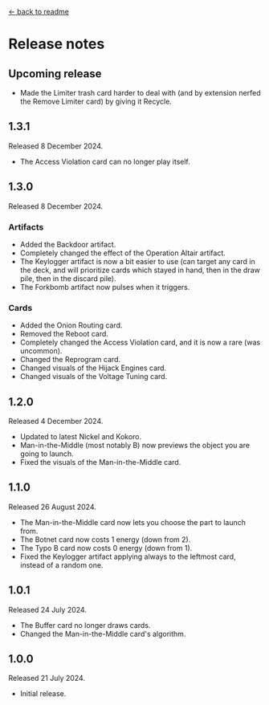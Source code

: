 [← back to readme](README.md)

# Release notes

## Upcoming release

* Made the Limiter trash card harder to deal with (and by extension nerfed the Remove Limiter card) by giving it Recycle.

## 1.3.1
Released 8 December 2024.

* The Access Violation card can no longer play itself.

## 1.3.0
Released 8 December 2024.

### Artifacts
* Added the Backdoor artifact.
* Completely changed the effect of the Operation Altair artifact.
* The Keylogger artifact is now a bit easier to use (can target any card in the deck, and will prioritize cards which stayed in hand, then in the draw pile, then in the discard pile).
* The Forkbomb artifact now pulses when it triggers.

### Cards
* Added the Onion Routing card.
* Removed the Reboot card.
* Completely changed the Access Violation card, and it is now a rare (was uncommon).
* Changed the Reprogram card.
* Changed visuals of the Hijack Engines card.
* Changed visuals of the Voltage Tuning card.

## 1.2.0
Released 4 December 2024.

* Updated to latest Nickel and Kokoro.
* Man-in-the-Middle (most notably B) now previews the object you are going to launch.
* Fixed the visuals of the Man-in-the-Middle card.

## 1.1.0
Released 26 August 2024.

* The Man-in-the-Middle card now lets you choose the part to launch from.
* The Botnet card now costs 1 energy (down from 2).
* The Typo B card now costs 0 energy (down from 1).
* Fixed the Keylogger artifact applying always to the leftmost card, instead of a random one.

## 1.0.1
Released 24 July 2024.

* The Buffer card no longer draws cards.
* Changed the Man-in-the-Middle card's algorithm.

## 1.0.0
Released 21 July 2024.

* Initial release.